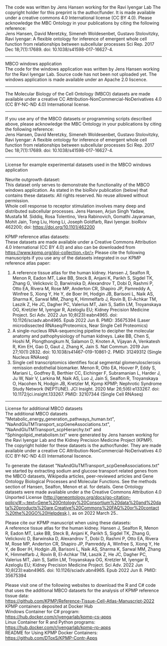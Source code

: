 The code was written by Jens Hansen working for the Ravi Iyengar Lab
The copyright holder for this preprint is the author/funder. It is made available under a creative commons 4.0 International license (CC BY 4.0).
Please acknowledge the MBC Ontology in your publications by citing the following reference:<br/>
Jens Hansen, David Meretzky, Simeneh Woldesenbet, Gustavo Stolovitzky, Ravi Iyengar: 
A flexible ontology for inference of emergent whole cell function from relationships between subcellular processes
Sci Rep. 2017 Dec 18;7(1):17689. doi: 10.1038/s41598-017-16627-4.
___________________________________________________________________________________________________________
MBCO windows application<br/>
The code for the windows application was written by Jens Hansen working for the Ravi Iyengar Lab. Source code has not been not uploaded yet. The windows application is made available under an Apache 2.0 liscence.
___________________________________________________________________________________________________________
The Molecular Biology of the Cell Ontology (MBCO) datasets are made available under a creative CC Attribution-NonCommercial-NoDerivatives 4.0 (CC BY-NC-ND 4.0) International license.
___________________________________________________________________________________________________________
If you use any of the MBCO datasets or programming scripts described above, please acknowledge the MBC Ontology in your publications by citing the following reference:<br/>
Jens Hansen, David Meretzky, Simeneh Woldesenbet, Gustavo Stolovitzky, Ravi Iyengar: A flexible ontology for inference of emergent whole cell function from relationships between subcellular processes Sci Rep. 2017 Dec 18;7(1):17689. doi: 10.1038/s41598-017-16627-4.
___________________________________________________________________________________________________________
License for example experimental datasets used in the MBCO windows application

Neurite outgrowth dataset:<br/>
This dataset only serves to demonstrate the functionality of the MBCO windows application.
As stated in the bioRxiv publication (below) that contains these datasets: All rights reserved. No reuse allowed without permission.<br/>
Whole cell response to receptor stimulation involves many deep and distributed subcellular processes. Jens Hansen, Arjun Singh Yadaw, Mustafa M. Siddiq, Rosa Tolentino, Vera Rabinovich, Gomathi Jayaraman, Mohit Jain, Tong Liu, Hong Li, Joseph Goldfarb, Ravi Iyengar. bioRxiv 462200; doi: https://doi.org/10.1101/462200

KPMP reference atlas datasets:<br/>
These datasets are made available under a Creative Commons Attribution 4.0 International (CC BY 4.0) and also can be downloaded from https://www.kpmp.org/doi-collection.<br/>
Please cite the following manuscripts if you use any of the datasets integrated in our KPMP reference atlas paper:<br/>
1) A reference tissue atlas for the human kidney. Hansen J, Sealfon R, Menon R, Eadon MT, Lake BB, Steck B, Anjani K, Parikh S, Sigdel TK, Zhang G, Velickovic D, Barwinska D, Alexandrov T, Dobi D, Rashmi P, Otto EA, Rivera M, Rose MP, Anderton CR, Shapiro JP, Pamreddy A, Winfree S, Xiong Y, He Y, de Boer IH, Hodgin JB, Barisoni L, Naik AS, Sharma K, Sarwal MM, Zhang K, Himmelfarb J, Rovin B, El-Achkar TM, Laszik Z, He JC, Dagher PC, Valerius MT, Jain S, Satlin LM, Troyanskaya OG, Kretzler M, Iyengar R, Azeloglu EU; Kidney Precision Medicine Project. Sci Adv. 2022 Jun 10;8(23):eabn4965. doi: 10.1126/sciadv.abn4965. Epub 2022 Jun 8. PMID: 35675394  (Laser microdissected RNAseq/Proteomics, Near Single Cell Proteomics)<br/>
2) A single-nucleus RNA-sequencing pipeline to decipher the molecular anatomy and pathophysiology of human kidneys. Lake BB, Chen S, Hoshi M, Plongthongkum N, Salamon D, Knoten A, Vijayan A, Venkatesh R, Kim EH, Gao D, Gaut J, Zhang K, Jain S. Nat Commun. 2019 Jun 27;10(1):2832. doi: 10.1038/s41467-019-10861-2. PMID: 31249312 (Single Nucleus RNAseq)<br/>
3) Single cell transcriptomics identifies focal segmental glomerulosclerosis remission endothelial biomarker. Menon R, Otto EA, Hoover P, Eddy S, Mariani L, Godfrey B, Berthier CC, Eichinger F, Subramanian L, Harder J, Ju W, Nair V, Larkina M, Naik AS, Luo J, Jain S, Sealfon R, Troyanskaya O, Hacohen N, Hodgin JB, Kretzler M, Kpmp KPMP; Nephrotic Syndrome Study Network (NEPTUNE). JCI Insight. 2020 Mar 26;5(6):e133267. doi: 10.1172/jci.insight.133267. PMID: 32107344 (Single Cell RNAseq)<br/>

___________________________________________________________________________________________________________

License for additional MBCO datasets<br/>
The additional MBCO datasets "Metabolic_energy_generation_pathways_human.txt", "NaAndGluTMTransport_scpGeneAssociations.txt", "NaAndGluTMTransport_scpHierarchy.txt" and "Sphingolipid_metabolism.txt" were generated by Jens hansen working for the Ravi Iyengar Lab and the Kidney Precision Medicine Project (KPMP).
The copyright holder for these datasets is the author/funder.
They are made available under a creative CC Attribution-NonCommercial-NoDerivatives 4.0 (CC BY-NC-ND 4.0) International liscence.

To generate the dataset "NaAndGluTMTransport_scpGeneAssociations.txt" we started by extracting sodium and glucose transport related genes from the MBCO datasets, Wikipedia articles, peer-reviewed articles and Gene Ontology Biological Processes and Molecular Functions. See the methods section of Hansen, Sealfon, Menon et al. for details. Gene Ontology datasets were made available under a the Creative Commons Attribution 4.0 Unported License (http://geneontology.org/docs/go-citation-policy/#:~:text=Gene%20Ontology%20Consortium%20data%20and%20data%20products%20are,Creative%20Commons%20FAQ%20or%20contact%20the%20GO%20Helpdesk.), as on 2022 March 25..

Please cite our KPMP manuscript when using these datasets:<br/>
A reference tissue atlas for the human kidney. Hansen J, Sealfon R, Menon R, Eadon MT, Lake BB, Steck B, Anjani K, Parikh S, Sigdel TK, Zhang G, Velickovic D, Barwinska D, Alexandrov T, Dobi D, Rashmi P, Otto EA, Rivera M, Rose MP, Anderton CR, Shapiro JP, Pamreddy A, Winfree S, Xiong Y, He Y, de Boer IH, Hodgin JB, Barisoni L, Naik AS, Sharma K, Sarwal MM, Zhang K, Himmelfarb J, Rovin B, El-Achkar TM, Laszik Z, He JC, Dagher PC, Valerius MT, Jain S, Satlin LM, Troyanskaya OG, Kretzler M, Iyengar R, Azeloglu EU; Kidney Precision Medicine Project. Sci Adv. 2022 Jun 10;8(23):eabn4965. doi: 10.1126/sciadv.abn4965. Epub 2022 Jun 8. PMID: 35675394<br/>

Please visit one of the following websites to download the R and C# code that uses the additional MBCO datasets for the analysis of KPMP reference tissue data:<br/> 
https://github.com/KPMP/Reference-Tissue-Cell-Atlas-Manuscript-2022<br/>
KPMP containers deposited at Docker Hub<br/>
Windows Container for C# program: https://hub.docker.com/r/iyengarlab/kpmp-cs-apps<br/>
Linux Container for R and Python programs: https://hub.docker.com/r/iyengarlab/kpmp-rp-apps<br/>
README for Using KPMP Docker Containers: https://github.com/DToxS/KPMP-Contr-Apps<br/>
